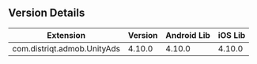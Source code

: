 ## Version Details

| Extension | Version | Android Lib | iOS Lib |
| --- | --- | --- | --- |
| com.distriqt.admob.UnityAds | 4.10.0 | 4.10.0 | 4.10.0 |
